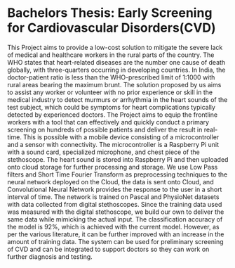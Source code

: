 # Bachelors Thesis: Early Screening for Cardiovascular Disorders(CVD)

This Project aims to provide a low-cost solution to mitigate the severe lack of medical and healthcare workers in the rural parts of the country. The WHO states that heart-related diseases are the number one cause of death globally, with three-quarters occurring in developing countries. In India, the doctor-patient ratio is less than the WHO-prescribed limit of 1:1000 with rural areas bearing the maximum brunt. The solution proposed by us aims to assist any worker or volunteer with no prior experience or skill in the medical industry to detect murmurs or arrhythmia in the heart sounds of the test subject, which could be symptoms for heart complications typically detected by experienced doctors. The Project aims to equip the frontline workers with a tool that can effectively and quickly conduct a primary screening on hundreds of possible patients and deliver the result in real-time. This is possible with a mobile device consisting of a microcontroller and a sensor with connectivity. The microcontroller is a Raspberry Pi unit with a sound card, specialized microphone, and chest piece of the stethoscope. The heart sound is stored into Raspberry Pi and then uploaded onto cloud storage for further processing and storage. We use Low Pass filters and Short Time Fourier Transform as preprocessing techniques to the neural network deployed on the Cloud, the data is sent onto Cloud, and Convolutional Neural Network provides the response to the user in a short interval of time. The network is trained on Pascal and PhysioNet datasets with data collected from digital stethoscopes. Since the training data used was measured with the digital stethoscope, we build our own to deliver the same data while mimicking the actual input. The classification accuracy of the model is 92%, which is achieved with the current model. However, as per the various literature, it can be further improved with an increase in the amount of training data. The system can be used for preliminary screening of CVD and can be integrated to support doctors so they can work on further diagnosis and testing.
